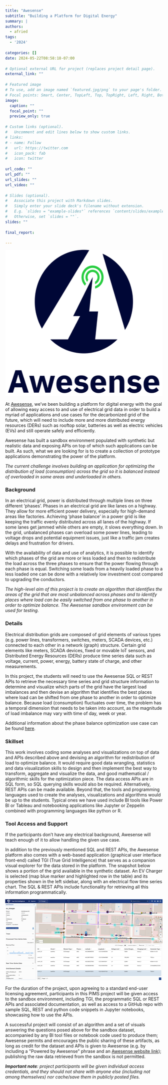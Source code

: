 ```yaml
---
title: "Awesense"
subtitle: "Building a Platform for Digital Energy"
summary: |
authors:
  - afried
tags:
  - '2024'

categories: []
date: 2024-05-22T08:58:18-07:00

# Optional external URL for project (replaces project detail page).
external_link: ""

# Featured image
# To use, add an image named `featured.jpg/png` to your page's folder.
# Focal points: Smart, Center, TopLeft, Top, TopRight, Left, Right, BottomLeft, Bottom, BottomRight.
image:
  caption: ""
  focal_point: ""
  preview_only: true

# Custom links (optional).
#   Uncomment and edit lines below to show custom links.
# links:
# - name: Follow
#   url: https://twitter.com
#   icon_pack: fab
#   icon: twitter

url_code: ""
url_pdf: ""
url_slides: ""
url_video: ""

# Slides (optional).
#   Associate this project with Markdown slides.
#   Simply enter your slide deck's filename without extension.
#   E.g. `slides = "example-slides"` references `content/slides/example-slides.md`.
#   Otherwise, set `slides = ""`.
slides: ""

final_report:

---
```

![](AwesenseLogo.png)

At [Awesense](https://www.awesense.com/), we’ve been building a platform for
digital energy with the goal of allowing easy access to and use of electrical
grid data in order to build a myriad of applications and use cases for the
decarbonized grid of the future, which will need to include more and more
distributed energy resources (DERs) such as rooftop solar, batteries as well as
electric vehicles (EVs) and still operate safely and efficiently.

Awesense has built a sandbox environment populated with synthetic but realistic
data and exposing APIs on top of which such applications can be built. As such,
what we are looking for is to create a collection of prototype applications
demonstrating the power of the platform.

_The current challenge involves building an application for optimizing the
distribution of load (consumption) across the grid so it is balanced instead of
overloaded in some areas and underloaded in others._


###  Background
In an electrical grid, power is distributed through multiple lines on three
different ‘phases’. Phases in an electrical grid are like lanes on a highway.
They allow for more efficient power delivery, especially for high-demand areas
like factories. Achieving ‘phase balance’ in a power grid is like keeping the
traffic evenly distributed across all lanes of the highway. If some lanes get
jammed while others are empty, it slows everything down. In the grid, unbalanced
phases can overload some power lines, leading to voltage drops and potential
equipment issues, just like a traffic jam creates delays and frustration for
drivers.

With the availability of data and use of analytics, it is possible to identify
which phases of the grid are more or less loaded and then to redistribute the
load across the three phases to ensure that the power flowing through each phase
is equal. Switching some loads from a heavily loaded phase to a less loaded one
can be done with a relatively low investment cost compared to upgrading the
conductors.

_The high-level aim of this project is to create an algorithm that identifies
the areas of the grid that are most unbalanced across phases and to identify
places where load can be easily switched from one phase to another in order to
optimize balance. The Awesense sandbox environment can be used for testing._

### Details
Electrical distribution grids are composed of grid elements of various types
(e.g. power lines, transformers, switches, meters, SCADA devices, etc.)
connected to each other in a network (graph) structure. Certain grid elements
like meters, SCADA devices, fixed or movable IoT sensors, and Distributed Energy
Resources (DERs) produce time series data such as voltage, current, power,
energy, battery state of charge, and other measurements.

In this project, the students will need to use the Awesense SQL or REST APIs to
retrieve the necessary time series and grid structure information to determine
and visualize which parts of the grid have the largest load imbalances and then
devise an algorithm that identifies the best places where load can be shifted
from one phase to another in order to optimize balance. Because load
(consumption) fluctuates over time, the problem has a temporal dimension that
needs to be taken into account, as the magnitude of load imbalance may vary with
time of day, week or year.

Additional information about the phase balance optimization use case can be
found
[here](https://www.awesense.com/ecosystem/phase-imbalance-correction-suggester-use-case/).

### Skillset
This work involves coding some analyses and visualizations on top of data and
APIs described above and devising an algorithm for redistribution of load to
optimize balance. It would require good data wrangling, statistics and data
visualization skills to design and then implement the best way to transform,
aggregate and visualize the data, and good mathematical / algorithmic skills for
the optimization piece. The data access APIs are in SQL form, so SQL querying
skills would also be required. Alternatively, REST APIs can be made available.
Beyond that, the tools and programming languages used to create the analyses,
visualizations and algorithms would be up to the students. Typical ones we have
used include BI tools like Power BI or Tableau and notebooking applications like
Jupyter or Zeppelin combined with programming languages like python or R.

### Tool Access and Support
If the participants don’t have any electrical background, Awesense will teach
enough of it to allow handling the given use case.

In addition to the previously mentioned SQL and REST APIs, the Awesense platform
also comes with a web-based application (graphical user interface front-end)
called TGI (True Grid Intelligence) that serves as a companion visual explorer
for the data stored in the platform. The snapshot below shows a portion of the
grid available in the synthetic dataset. An EV Charger is selected (map blue
marker and highlighted row in the table) and its properties shown in the
left sidebar, along with an electrical flow time series chart. The SQL &
REST APIs include functionality for retrieving all this information
programmatically.

![](./table.png)

For the duration of the project, upon agreeing to a standard end-user licensing
agreement, participants in this PIMS project will be given access to the sandbox
environment, including TGI, the programmatic SQL or REST APIs and associated
documentation, as well as access to a GitHub repo with sample SQL, REST and
python code snippets in Jupyter notebooks, showcasing how to use the APIs.


A successful project will consist of an algorithm and a set of visuals answering
the questions posed above for the sandbox dataset, accompanied by any BI tool
files or notebook code used to produce them; Awesense permits and encourages the
public sharing of these artifacts, as long as credit for the dataset and APIs is
given to Awesense (e.g. by including a "Powered by Awesense" phrase and an
[Awesense website link](https://awesense.com/)); publishing the raw data
retrieved from the sandbox is not permitted.

_**Important note**: project participants will be given individual access
credentials, and they should not share with anyone else (including not among
themselves) nor cache/save them in publicly posted files._
